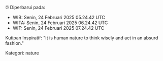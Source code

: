 ⏰ Diperbarui pada:
- WIB: Senin, 24 Februari 2025 05.24.42 UTC
- WITA: Senin, 24 Februari 2025 06.24.42 UTC
- WIT: Senin, 24 Februari 2025 07.24.42 UTC

Kutipan Inspiratif:
"It is human nature to think wisely and act in an absurd fashion."


Kategori: nature

